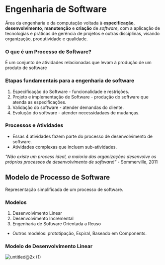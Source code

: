 # Engenharia de Software

Área da engenharia e da computação voltada à **especificação**, **desenvolvimento**,
**manutenção** e **criação** de _software_, com a aplicação de tecnologias e práticas de gerência de projetos e outras disciplinas, visando organização, produtividade e qualidade.

### O que é um **Processo de Software**?

É um conjunto de atividades relacionadas que levam à produção de um produto de software

### Etapas fundamentais para a engenharia de software

1. Especificação do Software - funcionalidade e restrições.
2. Projeto e implementação de Software - produção do software que atenda as especificações.
3. Validação do software - atender demandas do cliente.
4. Evolução do software - atender necessidadaes de mudanças.

### Processos e Atividades

- Essas 4 atividades fazem parte do processo de desenvolvimento de software.
- Atividades complexas que incluem sub-atividades.

_"Não existe um process ideal, a maioria das organizações desenvolve os próprios processos de desenvolvimento de software!"_ - Sommerville, 2011

## Modelo de Processo de Software

Representação simplificada de um processo de software.

### Modelos

1. Desenvolvimento Linear
2. Desenvolvimento Incremental
3. Engenharia de Software Orientada a Reuso

- Outros modelos: prototipação, Espiral, Baseado em Components.

### Modelo de Desenvolvimento Linear
![untitled@2x (1)](https://user-images.githubusercontent.com/28742636/166158990-bd53eae6-67b8-4ccf-a737-9c3f9631d5f7.png)

